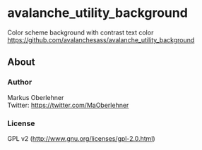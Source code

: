 # avalanche_utility_background
Color scheme background with contrast text color  
https://github.com/avalanchesass/avalanche_utility_background

## About
### Author
Markus Oberlehner  
Twitter: https://twitter.com/MaOberlehner

### License
GPL v2 (http://www.gnu.org/licenses/gpl-2.0.html)
